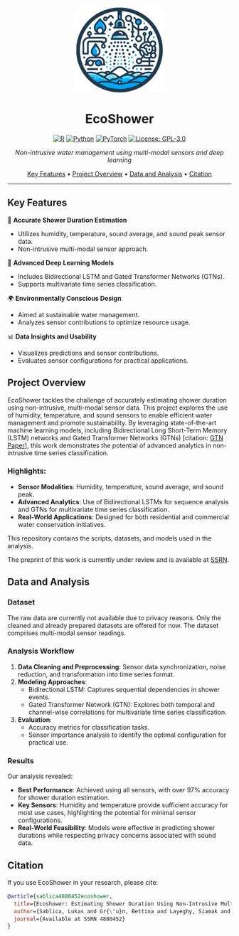 <div align="center">
  <img src="misc/logoo.png" alt="EcoShower Logo" width="200"/>

  # EcoShower

  [![R](https://img.shields.io/badge/R-%23E67E22.svg?&logo=R&logoColor=white)](https://www.r-project.org/)
  [![Python](https://img.shields.io/badge/Python-%2300599C.svg?&logo=python&logoColor=white)](https://www.python.org/)
  [![PyTorch](https://img.shields.io/badge/PyTorch-%23EE4C2C.svg?&logo=PyTorch&logoColor=white)](https://pytorch.org/)
  [![License: GPL-3.0](https://img.shields.io/badge/License-GPL%203.0-blue.svg)](https://opensource.org/licenses/GPL-3.0)

  *Non-intrusive water management using multi-modal sensors and deep learning*

  [Key Features](#key-features) •
  [Project Overview](#project-overview) •
  [Data and Analysis](#data-and-analysis) •
  [Citation](#citation)
</div>

---

## Key Features  

🚿 **Accurate Shower Duration Estimation**
- Utilizes humidity, temperature, sound average, and sound peak sensor data.
- Non-intrusive multi-modal sensor approach.

🤖 **Advanced Deep Learning Models**
- Includes Bidirectional LSTM and Gated Transformer Networks (GTNs).
- Supports multivariate time series classification.

🌍 **Environmentally Conscious Design**
- Aimed at sustainable water management.
- Analyzes sensor contributions to optimize resource usage.

📊 **Data Insights and Usability**
- Visualizes predictions and sensor contributions.
- Evaluates sensor configurations for practical applications.

## Project Overview

EcoShower tackles the challenge of accurately estimating shower duration using non-intrusive, multi-modal sensor data. This project explores the use of humidity, temperature, and sound sensors to enable efficient water management and promote sustainability. By leveraging state-of-the-art machine learning models, including Bidirectional Long Short-Term Memory (LSTM) networks and Gated Transformer Networks (GTNs) [citation: [GTN Paper](https://arxiv.org/abs/2103.14438)], this work demonstrates the potential of advanced analytics in non-intrusive time series classification.

### Highlights:
- **Sensor Modalities**: Humidity, temperature, sound average, and sound peak.
- **Advanced Analytics**: Use of Bidirectional LSTMs for sequence analysis and GTNs for multivariate time series classification.
- **Real-World Applications**: Designed for both residential and commercial water conservation initiatives.

This repository contains the scripts, datasets, and models used in the analysis.

The preprint of this work is currently under review and is available at [SSRN](https://papers.ssrn.com/sol3/papers.cfm?abstract_id=4880452).

## Data and Analysis

### Dataset
The raw data are currently not available due to privacy reasons. Only the cleaned and already prepared datasets are offered for now.
The dataset comprises multi-modal sensor readings.

### Analysis Workflow
1. **Data Cleaning and Preprocessing**: Sensor data synchronization, noise reduction, and transformation into time series format.
2. **Modeling Approaches**:
   - Bidirectional LSTM: Captures sequential dependencies in shower events.
   - Gated Transformer Network (GTN): Explores both temporal and channel-wise correlations for multivariate time series classification.
3. **Evaluation**:
   - Accuracy metrics for classification tasks.
   - Sensor importance analysis to identify the optimal configuration for practical use.

### Results
Our analysis revealed:
- **Best Performance**: Achieved using all sensors, with over 97% accuracy for shower duration estimation.
- **Key Sensors**: Humidity and temperature provide sufficient accuracy for most use cases, highlighting the potential for minimal sensor configurations.
- **Real-World Feasibility**: Models were effective in predicting shower durations while respecting privacy concerns associated with sound data.

## Citation

If you use EcoShower in your research, please cite:

```bibtex
@article{sablica4880452ecoshower,
  title={Ecoshower: Estimating Shower Duration Using Non-Intrusive Multi-Modal Sensor Data Via LSTM and Gated Transformer Models},
  author={Sablica, Lukas and Gr{\"u}n, Bettina and Layeghy, Siamak and Dolnicar, Sara and Portmann, Marius},
  journal={Available at SSRN 4880452}
}
```




